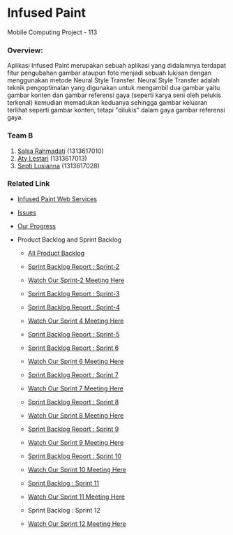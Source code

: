 # Infused Paint
Mobile Computing Project - 113

### Overview:
Aplikasi Infused Paint merupakan sebuah aplikasi yang didalamnya terdapat fitur pengubahan gambar ataupun foto menjadi sebuah lukisan dengan menggunakan metode Neural Style Transfer. Neural Style Transfer adalah teknik pengoptimalan yang digunakan untuk mengambil dua gambar yaitu gambar konten dan gambar referensi gaya (seperti karya seni oleh pelukis terkenal) kemudian memadukan keduanya sehingga gambar keluaran terlihat seperti gambar konten, tetapi "dilukis" dalam gaya gambar referensi gaya.

### Team B
1. [Salsa Rahmadati](https://github.com/salsarahmadati) (1313617010)
2. [Aty Lestari](https://github.com/atylestari) (1313617013)
3. [Septi Lusianna](https://github.com/septilsnna) (1313617028)

### Related Link
* [Infused Paint Web Services](https://github.com/septilsnna/infused-paint-web-services)
* [Issues](https://github.com/septilsnna/infused-paint/issues)
* [Our Progress](https://github.com/septilsnna/infused-paint/projects/1)

* Product Backlog and Sprint Backlog
  * [All Product Backlog](https://drive.google.com/file/d/1McIyBBoR2LJs3vmEokLf-AqupnNjiUUu/view?usp=sharing)

  * [Sprint Backlog Report : Sprint-2](https://drive.google.com/file/d/18B1agWwzRBl78J814qH_aBOxTmd1l8QA/view?usp=sharing)
  * [Watch Our Sprint-2 Meeting Here](https://www.youtube.com/watch?v=zlnebKu5hUg)

  * [Sprint Backlog Report : Sprint-3](https://drive.google.com/file/d/1KthK2wjpD4CpaIxkbsBSbKJUcw-IcQUg/view?usp=sharing)

  * [Sprint Backlog Report : Sprint-4](https://drive.google.com/file/d/1lBkkgS6ulpR75QsYDgxWwUU8hR4d2B6W/view?usp=sharing)
  * [Watch Our Sprint 4 Meeting Here](https://www.youtube.com/watch?v=MfiIIrDnCh0)
    
  * [Sprint Backlog Report : Sprint-5](https://drive.google.com/file/d/10oRocQxDtNSjRbAyvZsQZcJ51E5QnVxX/view?usp=sharing)
    
  * [Sprint Backlog Report : Sprint 6](https://drive.google.com/file/d/1ku5o4izNNG7_B3RcC_lNURJomLqG0s3K/view?usp=sharing)
  * [Watch Our Sprint 6 Meeting Here](https://youtu.be/pBNVHu6Ukag)
  
  * [Sprint Backlog Report : Sprint 7](https://drive.google.com/file/d/1CnpG0crDKrmmEhNGWcGVqEHk0WgkAmA6/view?usp=sharing)
  * [Watch Our Sprint 7 Meeting Here](https://youtu.be/9XIjACiSo_Y)
  
  * [Sprint Backlog Report : Sprint 8](https://drive.google.com/file/d/1d_boSAUI0CyVGEWxLrSkB9fRyw4aEV9V/view?usp=sharing)
  * [Watch Our Sprint 8 Meeting Here](https://youtu.be/LwODr0cFw8U)
  
  * [Sprint Backlog Report : Sprint 9](https://drive.google.com/file/d/14eNHN9GRsv6ycrxnVkY5V8jeNvw7wpLn/view?usp=sharing)
  * [Watch Our Sprint 9 Meeting Here](https://youtu.be/ROAH9j5f33E)
  
  * [Sprint Backlog Report : Sprint 10](https://drive.google.com/file/d/1P_eov7C1KysE1v6_46yiBlW_CSdidbFv/view?usp=sharing)
  * [Watch Our Sprint 10 Meeting Here](https://youtu.be/knIz8jQjVE0)

  * [Sprint Backlog : Sprint 11](https://drive.google.com/file/d/1mfPgPO1RI1cwUnkdM7nZbTIOaqjN9W2U/view?usp=sharing)
  * [Watch Our Sprint 11 Meeting Here](https://youtu.be/8rgkfPiKUgs)

  * Sprint Backlog : Sprint 12
  * [Watch Our Sprint 12 Meeting Here](https://www.youtube.com/watch?v=fULJuemfq_8)
